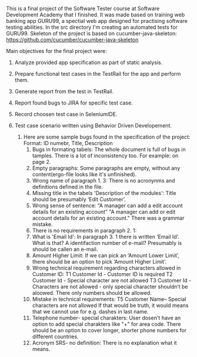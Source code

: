 This is a final project of the Software Tester course at Software Development Academy that I finished.
It was made based on training web banking app GURU99, a spectial web app designed for practising software testing abilities.
In the src directory I'm creating an automated tests for GURU99. Skeleton of the project is based on cucumber-java-skeleton: https://github.com/cucumber/cucumber-java-skeleton

Main objectives for the final project were:
1. Analyze provided  app specification as part of static analysis.
2. Prepare functional test cases in the TestRail for the app and perform them.
3. Generate report from the test in TestRail.
4. Report found bugs to JIRA for specific test case.
5. Record choosen test case in SeleniumIDE.
6. Test case scenario written using Behavior Driven Developement.


    1. Here are some sample bugs found in the specification of the project:
        Format:
        ID numebr, Title, 
        Description
        1. Bugs in formating tabels:
            The whole document is full of bugs in tamples. There is a lot of inconsistency too. For example: on page 2.
        2. Empty paragraphs:
            Some paragraphs are empty, without any content(ergo-file looks like it's unfinished).
        3. Wrong name of paragraph 1. 3:
            There is no acronynms and definitions defined in the file.
        4. Missing title in the tabels 'Description of the modules':
            Title should be presumably ‘Edit Customer’.
        5. Wrong sense of sentence:
            “A manager can add a edit account details for an existing account”
            "A manager can add or edit account details for an existing account."
            There was a grammar mistake.
        6. There is no requirements in paragraph 2. 1:
        7. What is 'Email Id':
            In paragraph 3. 1 there is written ‘Email Id’. What is that? A identifaction number of e-mail? Presumably is should be callen an e-mail.
        8. Amount Higher Limit:
            If we can pick an ‘Amount Lower Limit’, there should be an option to pick ‘Amount Higher Limit’.
        9. Wrong technical requirement regarding characters allowed in Customer ID:
            T1    Customer Id - Customer ID is required 
            T2    Customer Id - Special character are not allowed 
            T3    Customer Id - Characters are not allowed - only special character shouldn’t be aloowed. There only numbers should be allowed.
        10. Mistake in technical requirements:
            T5    Customer Name– Special characters are not allowed 
            If that would be truth, it would means that we cannot use for e.g. dashes in last name.
        11.  Telephone number- special charakters:
            User dosen't have an option to add special charakters like "+" for area code. There should be an option to cover longer, shorter phone numbers for different countries.
        12.  Acronym SRS- no definition:
            There is no explanation what it means.


